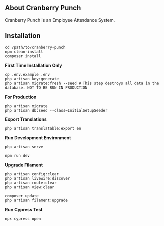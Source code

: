 ## About Cranberry Punch
Cranberry Punch is an Employee Attendance System.

## Installation

```
cd /path/to/cranberry-punch
npm clean-install
composer install
```

**First Time Installation Only**
```
cp .env.example .env
php artisan key:generate
php artisan migrate:fresh --seed # This step destroys all data in the database. NOT TO BE RUN IN PRODUCTION
```

**For Production**
```
php artisan migrate
php artisan db:seed --class=InitialSetupSeeder
```

**Export Translations**
```
php artisan translatable:export en
```

**Run Development Environment**
```
php artisan serve
```
```
npm run dev
```
**Upgrade Filament**
```
php artisan config:clear
php artisan livewire:discover
php artisan route:clear
php artisan view:clear
```
```
composer update
php artisan filament:upgrade
```

**Run Cypress Test**
```
npx cypress open
```
